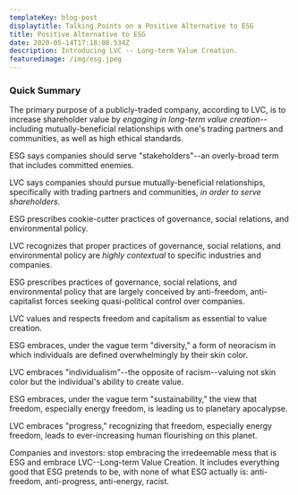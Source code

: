 ```yaml
---
templateKey: blog-post
displaytitle: Talking Points on a Positive Alternative to ESG
title: Positive Alternative to ESG
date: 2020-05-14T17:18:08.534Z
description: Introducing LVC -- Long-term Value Creation.
featuredimage: /img/esg.jpeg
---
```

### Quick Summary

The primary purpose of a publicly-traded company, according to LVC, is to increase shareholder value by *engaging in long-term value creation*--including mutually-beneficial relationships with one's trading partners and communities, as well as high ethical standards.

ESG says companies should serve "stakeholders"--an overly-broad term that includes committed enemies.

LVC says companies should pursue mutually-beneficial relationships, specifically with trading partners and communities, *in order to serve shareholders.*

ESG prescribes cookie-cutter practices of governance, social relations, and environmental policy.

LVC recognizes that proper practices of governance, social relations, and environmental policy are *highly contextual* to specific industries and companies.

ESG prescribes practices of governance, social relations, and environmental policy that are largely conceived by anti-freedom, anti-capitalist forces seeking quasi-political control over companies.

LVC values and respects freedom and capitalism as essential to value creation.

ESG embraces, under the vague term "diversity," a form of neoracism in which individuals are defined overwhelmingly by their skin color.

LVC embraces "individualism"--the opposite of racism--valuing not skin color but the individual's ability to create value.

ESG embraces, under the vague term "sustainability," the view that freedom, especially energy freedom, is leading us to planetary apocalypse.

LVC embraces "progress," recognizing that freedom, especially energy freedom, leads to ever-increasing human flourishing on this planet.

Companies and investors: stop embracing the irredeemable mess that is ESG and embrace LVC--Long-term Value Creation. It includes everything good that ESG pretends to be, with none of what ESG actually is: anti-freedom, anti-progress, anti-energy, racist.
